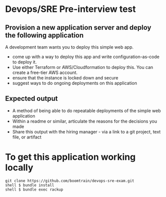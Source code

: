 Devops/SRE Pre-interview test
=============


Provision a new application server and deploy the following application
-------
A development team wants you to deploy this simple web app. 
- come up with a way to deploy this app and write configuration-as-code to deploy it.
- Use either Terraform or AWS/Cloudformation to deploy this. You can create a free-tier AWS account.
- ensure that the instance is locked down and secure 
- suggest ways to do ongoing deployments on this application


Expected output
-------------
- A method of being able to do repeatable deployments of the simple web application
- Within a readme or similar, articulate the reasons for the decisions you made 
- Share this output with the hiring manager - via a link to a git project, text file, or artifact  


To get this application working locally
=============

    git clone https://github.com/boomtrain/devops-sre-exam.git
    shell $ bundle install
    shell $ bundle exec rackup
